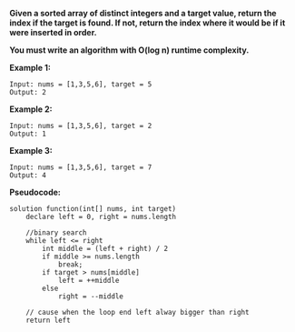 **Given a sorted array of distinct integers and a target value, return the index if the target is found. If not, return the index where it would be if it were inserted in order.**

**You must write an algorithm with O(log n) runtime complexity.**

**Example 1:**

    Input: nums = [1,3,5,6], target = 5
    Output: 2

**Example 2:**

    Input: nums = [1,3,5,6], target = 2
    Output: 1

**Example 3:**

    Input: nums = [1,3,5,6], target = 7
    Output: 4

**Pseudocode:**
```
solution function(int[] nums, int target)
    declare left = 0, right = nums.length  
    
    //binary search
    while left <= right 
        int middle = (left + right) / 2
        if middle >= nums.length 
            break;
        if target > nums[middle] 
            left = ++middle
        else 
            right = --middle
    
    // cause when the loop end left alway bigger than right
    return left
